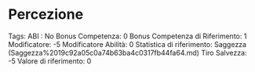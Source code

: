 # Percezione

Tags: ABI
: No
Bonus Competenza: 0
Bonus Competenza di Riferimento: 1
Modificatore: -5
Modificatore  Abilità: 0
Statistica di riferimento: Saggezza (Saggezza%2019c92a05c0a74b63ba4c0317fb44fa64.md)
Tiro Salvezza: -5
Valore di riferimento: 0